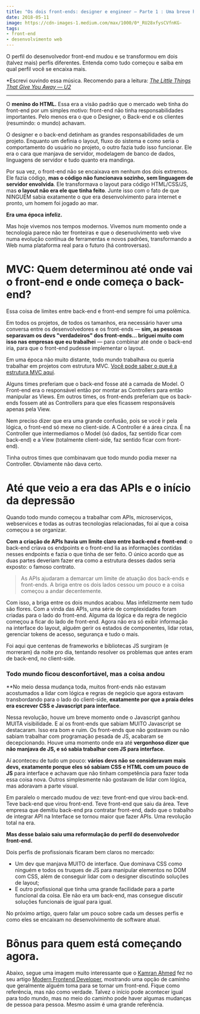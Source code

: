 ```yaml
---
title: "Os dois front-ends: designer e engineer — Parte 1 : Uma breve história"
date: 2018-05-11
image: https://cdn-images-1.medium.com/max/1000/0*_RU28xfysCVfnKG-
tags:
- front-end
- desenvolvimento web
---
```


O perfil do desenvolvedor front-end mudou e se transformou em dois (talvez mais)
perfis diferentes. Entenda como tudo começou e saiba em qual perfil você se
encaixa mais.

*Escrevi ouvindo essa música. Recomendo para a leitura: *[The Little Things That
Give You Away —
U2](https://open.spotify.com/track/4hZBQElqZGij1ffHQdMQVa?si=zyzRE-HxRXe7S26VhMCe4g)*

-----

O **menino do HTML.** Essa era a visão padrão que o mercado web tinha do
front-end por um simples motivo: front-end não tinha responsabilidades
importantes. Pelo menos era o que o Designer, o Back-end e os clientes
(resumindo: o mundo) achavam.

O designer e o back-end detinham as grandes responsabilidades de um projeto.
Enquanto um definia o layout, fluxo do sistema e como seria o comportamento do
usuário no projeto, o outro fazia tudo isso funcionar. Ele era o cara que
manjava de servidor, modelagem de banco de dados, linguagens de servidor e tudo
quanto era mandinga.

Por sua vez, o front-end não se encaixava em nenhum dos dois extremos. Ele fazia
código, **mas o código não funcionava sozinho, sem linguagem de servidor
envolvida**. Ele transformava o layout para código HTML/CSS/JS, mas **o layout
não era ele que tinha feito**. Junte isso com o fato de que NINGUÉM sabia
exatamente o que era desenvolvimento para internet e pronto, um homem foi jogado
ao mar.

**Era uma época infeliz.**

Mas hoje vivemos nos tempos modernos. Vivemos num momento onde a tecnologia
parece não ter fronteiras e que o desenvolvimento web vive numa evolução
contínua de ferramentas e novos padrões, transformando a Web numa plataforma
real para o futuro (há controversas).

# MVC: Quem determinou até onde vai o front-end e onde começa o back-end?

Essa coisa de limites entre back-end e front-end sempre foi uma polêmica.

Em todos os projetos, de todos os tamanhos, era necessário haver uma conversa
entre os desenvolvedores e os front-ends — **sim, as pessoas separavam os devs
"verdadeiros" dos front-ends… briguei muito com isso nas empresas que eu
trabalhei** — para combinar até onde o back-end iria, para que o front-end
pudesse implementar o layout.

Em uma época não muito distante, todo mundo trabalhava ou queria trabalhar em
projetos com estrutura MVC. [Você pode saber o que é a estrutura MVC
aqui](https://tableless.com.br/entendendo-o-padrao-mvc-na-pratica/).

Alguns times preferiam que o back-end fosse até a camada de Model. O Front-end
era o responsável então por montar as Controllers para então manipular as Views.
Em outros times, os front-ends preferiam que os back-ends fossem até as
Controllers para que eles ficassem responsáveis apenas pela View.

Nem preciso dizer que era uma grande confusão, pois se você ir pela lógica, o
front-end só mexe no client-side. A Controller é a área cinza. É na Controller
que intermediamos o Model (só dados, faz sentido ficar com back-end) e a View
(totalmente client-side, faz sentido ficar com front-end).

Tinha outros times que combinavam que todo mundo podia mexer na Controller.
Obviamente não dava certo.

# Até que veio a era das APIs e o início da depressão

Quando todo mundo começou a trabalhar com APIs, microserviços, webservices e
todas as outras tecnologias relacionadas, foi aí que a coisa começou a se
organizar.

**Com a criação de APIs havia um limite claro entre back-end e front-end**: o
back-end criava os endpoints e o front-end lia as informações contidas nesses
endpoints e fazia o que tinha de ser feito. O único acordo que as duas partes
deveriam fazer era como a estrutura desses dados seria exposto: o famoso
contrato.

> As APIs ajudaram a demarcar um limite de atuação dos back-ends e front-ends. A
> briga entre os dois lados cessou um pouco e a coisa começou a andar
decentemente.

Com isso, a briga entre os dois mundos acabou. Mas infelizmente nem tudo são
flores. Com a vinda das APIs, uma série de complexidades foram criadas para o
lado do front-end. Alguma da lógica e da regra de negócio começou a ficar do
lado de front-end. Agora não era só exibir informação na interface do layout,
alguém gerir os estados de componentes, lidar rotas, gerenciar tokens de acesso,
segurança e tudo o mais.

Foi aqui que centenas de frameworks e bibliotecas JS surgiram (e morreram) da
noite pro dia, tentando resolver os problemas que antes eram de back-end, no
client-side.

### Todo mundo ficou desconfortável, mas a coisa andou

**No meio dessa mudança toda, muitos front-ends não estavam acostumados a lidar
com lógica e regras de negócio que agora estavam transbordando para o lado do
client-side, **exatamente por que a praia deles era escrever CSS e Javascript
para interface**.

Nessa revolução, houve um breve momento onde o Javascript ganhou MUITA
visibilidade. E aí os front-ends que sabiam MUITO Javascript se destacaram. Isso
era bom e ruim. Os front-ends que não gostavam ou não sabiam trabalhar com
programação pesada de JS, acabaram se decepcionando. Houve uma momento onde era
até **vergonhoso dizer que não manjava de JS, e só sabia trabalhar com JS para
interface.**

Aí aconteceu de tudo um pouco: **vários devs não se consideravam mais devs,
exatamente porque eles só sabiam CSS e HTML com um pouco de JS** para interface
e achavam que não tinham competência para fazer toda essa coisa nova. Outros
simplesmente não gostavam de lidar com lógica, mas adoravam a parte visual.

Em paralelo o mercado mudou de vez: teve front-end que virou back-end. Teve
back-end que virou front-end. Teve front-end que saiu da área. Teve empresa que
demitiu back-end pra contratar front-end, dado que o trabalho de integrar API na
Interface se tornou maior que fazer APIs. Uma revolução total na era.

**Mas desse balaio saiu uma reformulação do perfil do desenvolvedor front-end.**

Dois perfis de profissionais ficaram bem claros no mercado:

* Um dev que manjava MUITO de interface. Que dominava CSS como ninguém e todos os
truques de JS para manipular elementos no DOM com CSS, além de conseguir lidar
com o designer discutindo soluções de layout;
* E outro profissional que tinha uma grande facilidade para a parte funcional da
coisa. Ele não era um back-end, mas consegue discutir soluções funcionais de
igual para igual.

No próximo artigo, quero falar um pouco sobre cada um desses perfis e como eles
se encaixam no desenvolvimento de software atual.

# Bônus para quem está começando agora.

Abaixo, segue uma imagem muito interessante que o [Kamran
Ahmed](https://medium.com/@kamranahmedse) fez no seu artigo [Modern Frontend
Developer](https://medium.com/tech-tajawal/modern-frontend-developer-in-2018-4c2072fa2b9c),
mostrando uma opção de caminho que geralmente alguém toma para se tornar um
front-end. Fique como referência, mas não como verdade. Talvez o início pode
acontecer igual para todo mundo, mas no meio do caminho pode haver algumas
mudanças de pessoa para pessoa. Mesmo assim é uma grande referência.
